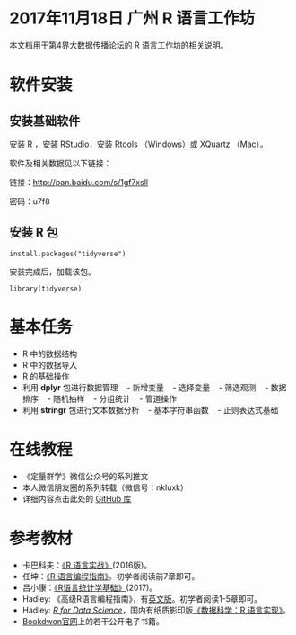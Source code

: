 
# 2017年11月18日 广州 R 语言工作坊

本文档用于第4界大数据传播论坛的 R 语言工作坊的相关说明。

# 软件安装

## 安装基础软件

安装 R ，安装 RStudio，安装 Rtools （Windows）或 XQuartz （Mac）。

软件及相关数据见以下链接：

链接：<http://pan.baidu.com/s/1gf7xsll>

密码：u7f8

## 安装 R 包

```
install.packages("tidyverse")
```

安装完成后，加载该包。

```
library(tidyverse)
```

# 基本任务

- R 中的数据结构
- R 中的数据导入
- R 的基础操作
- 利用 **dplyr** 包进行数据管理
    - 新增变量
    - 选择变量
    - 筛选观测
    - 数据排序
    - 随机抽样
    - 分组统计
    - 管道操作
- 利用 **stringr** 包进行文本数据分析
    - 基本字符串函数
    - 正则表达式基础


# 在线教程

- 《定量群学》微信公众号的系列推文
- 本人微信朋友圈的系列转载（微信号：nkluxk）
- 详细内容点击此处的 [GitHub 库](https://github.com/xkdog/DAUR)

# 参考教材

- 卡巴科夫：[《R 语言实战》](https://www.amazon.cn/gp/product/B01FSXCBMS/ref=pd_cp_14_1?ie=UTF8&psc=1&refRID=53CV03RWGW12KYZQYJJX)(2016版)。 
- 任坤：[《R 语言编程指南》](https://www.amazon.cn/s/ref=nb_sb_noss?__mk_zh_CN=%E4%BA%9A%E9%A9%AC%E9%80%8A%E7%BD%91%E7%AB%99&url=search-alias%3Daps&field-keywords=%E4%BB%BB%E5%9D%A4)。初学者阅读前7章即可。
- 吕小康：[《R语言统计学基础》](https://www.amazon.cn/%E6%95%B0%E9%87%8F%E7%BB%8F%E6%B5%8E%E5%AD%A6%E7%B3%BB%E5%88%97%E4%B8%9B%E4%B9%A6-R%E8%AF%AD%E8%A8%80%E7%BB%9F%E8%AE%A1%E5%AD%A6%E5%9F%BA%E7%A1%80-%E5%90%95%E5%B0%8F%E5%BA%B7/dp/B06XGR6LJZ/ref=sr_1_1?s=books&ie=UTF8&qid=1505149742&sr=1-1&keywords=%E5%90%95%E5%B0%8F%E5%BA%B7)(2017)。
- Hadley: 《高级R语言编程指南》，有[英文版](http://adv-r.had.co.nz/)。初学者阅读1-5章即可。
- Hadley: [*R for Data Science*](http://r4ds.had.co.nz/)，国内有纸质影印版[《数据科学：R 语言实现》](https://www.amazon.cn/%E6%95%B0%E6%8D%AE%E7%A7%91%E5%AD%A6-R%E8%AF%AD%E8%A8%80%E5%AE%9E%E7%8E%B0-R-for-Data-Science-Hadley-Wickham-Garrett-Grolemund/dp/B075TN1XZS/ref=sr_1_1?s=books&ie=UTF8&qid=1510975098&sr=1-1&keywords=r+for+data+science)。
- [Bookdwon官网](https://bookdown.org/)上的若干公开电子书籍。








